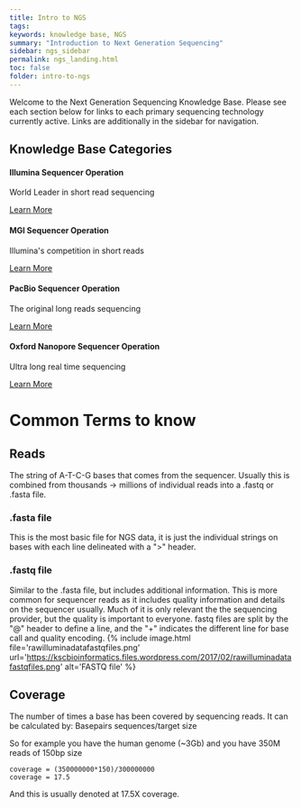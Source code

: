 ```yaml
---
title: Intro to NGS
tags: 
keywords: knowledge base, NGS
summary: "Introduction to Next Generation Sequencing"
sidebar: ngs_sidebar
permalink: ngs_landing.html
toc: false
folder: intro-to-ngs
---
```


Welcome to the Next Generation Sequencing Knowledge Base. Please see each section below for links to each primary sequencing technology currently active. Links are additionally in the sidebar for navigation. 

<div class="row">
         <div class="col-lg-12">
             <h2 class="page-header">Knowledge Base Categories</h2>
         </div>
         <div class="col-md-3 col-sm-6">
             <div class="panel panel-default text-center">
                 <div class="panel-heading">
                     <span class="fa-stack fa-5x">
                           <i class="fa fa-circle fa-stack-2x text-primary"></i>
                           <i class="fa fa-flask fa-stack-1x fa-inverse"></i>
                     </span>
                 </div>
                 <div class="panel-body">
                     <h4>Illumina Sequencer Operation</h4>
                     <p>World Leader in short read sequencing</p>
                     <a href="illumina.html" class="btn btn-primary">Learn More</a>
                 </div>
             </div>
         </div>
         <div class="col-md-3 col-sm-6">
             <div class="panel panel-default text-center">
                 <div class="panel-heading">
                     <span class="fa-stack fa-5x">
                           <i class="fa fa-circle fa-stack-2x text-primary"></i>
                           <i class="fa fa-ship fa-stack-1x fa-inverse"></i>
                     </span>
                 </div>
                 <div class="panel-body">
                     <h4>MGI Sequencer Operation</h4>
                     <p>Illumina's competition in short reads</p>
                     <a href="bgi.html" class="btn btn-primary">Learn More</a>
                 </div>
             </div>
         </div>
         <div class="col-md-3 col-sm-6">
             <div class="panel panel-default text-center">
                 <div class="panel-heading">
                     <span class="fa-stack fa-5x">
                           <i class="fa fa-circle fa-stack-2x text-primary"></i>
                           <i class="fa fa-diamond fa-stack-1x fa-inverse"></i>
                     </span>
                 </div>
                 <div class="panel-body">
                     <h4>PacBio Sequencer Operation</h4>
                     <p>The original long reads sequencing</p>
                     <a href="pacbio.html" class="btn btn-primary">Learn More</a>
                 </div>
             </div>
         </div>
         <div class="col-md-3 col-sm-6">
             <div class="panel panel-default text-center">
                 <div class="panel-heading">
                     <span class="fa-stack fa-5x">
                           <i class="fa fa-circle fa-stack-2x text-primary"></i>
                           <i class="fa fa-recycle fa-stack-1x fa-inverse"></i>
                     </span>
                 </div>
                 <div class="panel-body">
                     <h4>Oxford Nanopore Sequencer Operation</h4>
                     <p>Ultra long real time sequencing</p>
                     <a href="ont.html" class="btn btn-primary">Learn More</a>
                 </div>
             </div>
         </div>
</div>

# Common Terms to know
## Reads
The string of A-T-C-G bases that comes from the sequencer. Usually this is combined from thousands -> millions of individual reads into a .fastq or .fasta file. 
### .fasta file
This is the most basic file for NGS data, it is just the individual strings on bases with each line delineated with a ">" header. 
### .fastq file
Similar to the .fasta file, but includes additional information. This is more common for sequencer reads as it includes quality information and details on the sequencer usually. Much of it is only relevant the the sequencing provider, but the quality is important to everyone. fastq files are split by the "@" header to define a line, and the "+" indicates the different line for base call and quality encoding. 
{% include image.html file='rawilluminadatafastqfiles.png' url='https://kscbioinformatics.files.wordpress.com/2017/02/rawilluminadatafastqfiles.png' alt='FASTQ file' %}

## Coverage
The number of times a base has been covered by sequencing reads. It can be calculated by:
Basepairs sequences/target size

So for example you have the human genome (~3Gb) and you have 350M reads of 150bp size
```
coverage = (350000000*150)/300000000
coverage = 17.5
```
And this is usually denoted at 17.5X coverage. 